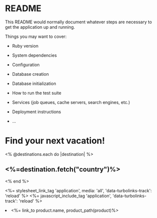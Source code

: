 # README

This README would normally document whatever steps are necessary to get the
application up and running.

Things you may want to cover:

* Ruby version

* System dependencies

* Configuration

* Database creation

* Database initialization

* How to run the test suite

* Services (job queues, cache servers, search engines, etc.)

* Deployment instructions

* ...


<div class="intro">
<h1>Find your next vacation!</h1>
</div>
<div class="destination-list">
  <% @destinations.each do |destination| %>
  <div class="destination-country">
    <h2><%=destination.fetch("country")%></h2>
  </div>
  <% end %>
</div>


<%= stylesheet_link_tag    'application', media: 'all', 'data-turbolinks-track': 'reload' %>
 <%= javascript_include_tag 'application', 'data-turbolinks-track': 'reload' %>


  <li><%= link_to product.name, product_path(product)%></li>
